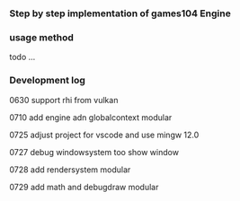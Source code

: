 ### Step by step implementation of games104 Engine


### usage method
todo ...


### Development log

0630 support rhi from vulkan 

0710 add engine adn globalcontext modular

0725 adjust project for vscode and use mingw 12.0

0727 debug windowsystem too show window 

0728 add rendersystem modular

0729 add math and debugdraw modular